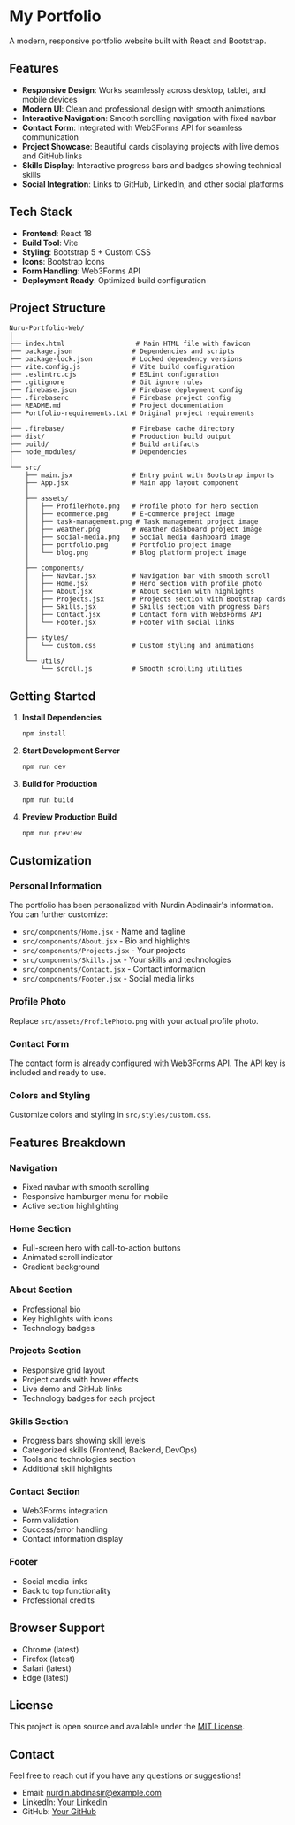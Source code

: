 # My Portfolio

A modern, responsive portfolio website built with React and Bootstrap.

## Features

- **Responsive Design**: Works seamlessly across desktop, tablet, and mobile devices
- **Modern UI**: Clean and professional design with smooth animations
- **Interactive Navigation**: Smooth scrolling navigation with fixed navbar
- **Contact Form**: Integrated with Web3Forms API for seamless communication
- **Project Showcase**: Beautiful cards displaying projects with live demos and GitHub links
- **Skills Display**: Interactive progress bars and badges showing technical skills
- **Social Integration**: Links to GitHub, LinkedIn, and other social platforms

## Tech Stack

- **Frontend**: React 18
- **Build Tool**: Vite
- **Styling**: Bootstrap 5 + Custom CSS
- **Icons**: Bootstrap Icons
- **Form Handling**: Web3Forms API
- **Deployment Ready**: Optimized build configuration

## Project Structure

```
Nuru-Portfolio-Web/
│
├── index.html                  # Main HTML file with favicon
├── package.json               # Dependencies and scripts
├── package-lock.json          # Locked dependency versions
├── vite.config.js             # Vite build configuration
├── .eslintrc.cjs              # ESLint configuration
├── .gitignore                 # Git ignore rules
├── firebase.json              # Firebase deployment config
├── .firebaserc                # Firebase project config
├── README.md                  # Project documentation
├── Portfolio-requirements.txt # Original project requirements
│
├── .firebase/                 # Firebase cache directory
├── dist/                      # Production build output
├── build/                     # Build artifacts
├── node_modules/              # Dependencies
│
└── src/
    ├── main.jsx               # Entry point with Bootstrap imports
    ├── App.jsx                # Main app layout component
    │
    ├── assets/
    │   ├── ProfilePhoto.png   # Profile photo for hero section
    │   ├── ecommerce.png      # E-commerce project image
    │   ├── task-management.png # Task management project image
    │   ├── weather.png        # Weather dashboard project image
    │   ├── social-media.png   # Social media dashboard image
    │   ├── portfolio.png      # Portfolio project image
    │   └── blog.png           # Blog platform project image
    │
    ├── components/
    │   ├── Navbar.jsx         # Navigation bar with smooth scroll
    │   ├── Home.jsx           # Hero section with profile photo
    │   ├── About.jsx          # About section with highlights
    │   ├── Projects.jsx       # Projects section with Bootstrap cards
    │   ├── Skills.jsx         # Skills section with progress bars
    │   ├── Contact.jsx        # Contact form with Web3Forms API
    │   └── Footer.jsx         # Footer with social links
    │
    ├── styles/
    │   └── custom.css         # Custom styling and animations
    │
    └── utils/
        └── scroll.js          # Smooth scrolling utilities
```

## Getting Started

1. **Install Dependencies**

   ```bash
   npm install
   ```

2. **Start Development Server**

   ```bash
   npm run dev
   ```

3. **Build for Production**

   ```bash
   npm run build
   ```

4. **Preview Production Build**
   ```bash
   npm run preview
   ```

## Customization

### Personal Information

The portfolio has been personalized with Nurdin Abdinasir's information. You can further customize:

- `src/components/Home.jsx` - Name and tagline
- `src/components/About.jsx` - Bio and highlights
- `src/components/Projects.jsx` - Your projects
- `src/components/Skills.jsx` - Your skills and technologies
- `src/components/Contact.jsx` - Contact information
- `src/components/Footer.jsx` - Social media links

### Profile Photo

Replace `src/assets/ProfilePhoto.png` with your actual profile photo.

### Contact Form

The contact form is already configured with Web3Forms API. The API key is included and ready to use.

### Colors and Styling

Customize colors and styling in `src/styles/custom.css`.

## Features Breakdown

### Navigation

- Fixed navbar with smooth scrolling
- Responsive hamburger menu for mobile
- Active section highlighting

### Home Section

- Full-screen hero with call-to-action buttons
- Animated scroll indicator
- Gradient background

### About Section

- Professional bio
- Key highlights with icons
- Technology badges

### Projects Section

- Responsive grid layout
- Project cards with hover effects
- Live demo and GitHub links
- Technology badges for each project

### Skills Section

- Progress bars showing skill levels
- Categorized skills (Frontend, Backend, DevOps)
- Tools and technologies section
- Additional skill highlights

### Contact Section

- Web3Forms integration
- Form validation
- Success/error handling
- Contact information display

### Footer

- Social media links
- Back to top functionality
- Professional credits

## Browser Support

- Chrome (latest)
- Firefox (latest)
- Safari (latest)
- Edge (latest)

## License

This project is open source and available under the [MIT License](LICENSE).

## Contact

Feel free to reach out if you have any questions or suggestions!

- Email: nurdin.abdinasir@example.com
- LinkedIn: [Your LinkedIn](https://linkedin.com/in/username)
- GitHub: [Your GitHub](https://github.com/username)
